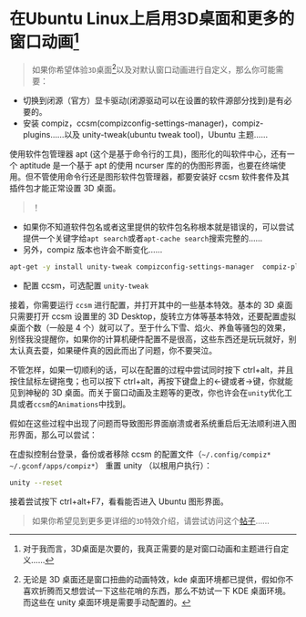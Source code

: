 <link href="../../css/style.css" rel="stylesheet" type="text/css" />


# 在Ubuntu Linux上启用3D桌面和更多的窗口动画[^anima]

[^anima]: 对于我而言，3D桌面是次要的，我真正需要的是对窗口动画和主题进行自定义……

> 如果你希望体验`3D`桌面[^0]以及对默认窗口动画进行自定义，那么你可能需要：

+ 切换到闭源（官方）显卡驱动(闭源驱动可以在设置的软件源部分找到)是有必要的。
+ 安装 compiz，ccsm(compizconfig-settings-manager)，compiz-plugins……以及 unity-tweak(ubuntu tweak tool)，Ubuntu 主题……

使用软件包管理器 apt (这个是基于命令行的工具)，图形化的叫软件中心，还有一个 aptitude 是一个基于 apt 的使用 ncurser 库的的伪图形界面，也要在终端使用。但不管使用命令行还是图形软件包管理器，都要安装好 ccsm 软件套件及其插件包才能正常设置 3D 桌面。 

> ！ 

+ 如果你不知道软件包名或者这里提供的软件包名称根本就是错误的，可以尝试提供一个关键字给`apt search`或者`apt-cache search`搜索完整的……
+ 另外，compiz 版本也许会不断变化……

```Bash
apt-get -y install unity-tweak compizconfig-settings-manager  compiz-plugins-extra compiz-plugins
```

+ 配置 ccsm，可选配置 `unity-tweak`

接着，你需要运行 `ccsm` 进行配置，并打开其中的一些基本特效。基本的 3D 桌面只需要打开 ccsm 设置里的 3D Desktop，旋转立方体等基本特效，还要配置虚拟桌面个数（一般是 4 个）就可以了。至于什么下雪、焰火、养鱼等骚包的效果，别怪我没提醒你，如果你的计算机硬件配置不是很高，这些东西还是玩玩就好，别太认真去耍，如果硬件真的因此而出了问题，你不要哭泣。

不管怎样，如果一切顺利的话，可以在配置的过程中尝试同时按下 ctrl+alt，并且按住鼠标左键拖曳；也可以按下 ctrl+alt，再按下键盘上的←键或者→键，你就能见到神秘的 3D 桌面。而关于窗口动画及主题等的更改，你也许会在`unity`优化工具或者`ccsm`的`Animations`中找到。

假如在这些过程中出现了问题而导致图形界面崩溃或者系统重启后无法顺利进入图形界面，那么可以尝试：

在虚拟控制台登录，备份或者移除 ccsm 的配置文件（`~/.config/compiz* ~/.gconf/apps/compiz*`）
重置 unity （以根用户执行）：

```Bash
unity --reset
```

 接着尝试按下 ctrl+alt+F7，看看能否进入 Ubuntu 图形界面。

> 如果你希望见到更多更详细的`3D`特效介绍，请尝试访问这个[帖子](http://forum.ubuntu.org.cn/viewtopic.php?t=140531)……

[^0]:  无论是 3D 桌面还是窗口扭曲的动画特效，kde 桌面环境都已提供，假如你不喜欢折腾而又想尝试一下这些花哨的东西，那么不妨试一下 KDE 桌面环境。而这些在 unity 桌面环境是需要手动配置的。

